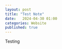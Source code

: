 ```yaml
---
layout: post
title: "Test Note"
date:   2024-04-30 01:00
categories: Website
published: true
---
```


Testing